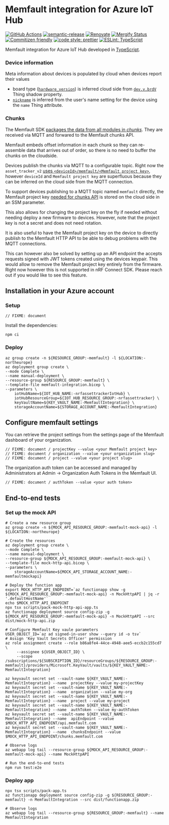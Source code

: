 # Memfault integration for Azure IoT Hub

[![GitHub Actions](https://github.com/NordicSemiconductor/asset-tracker-cloud-memfault-azure-js/workflows/Test%20and%20Release/badge.svg)](https://github.com/NordicSemiconductor/asset-tracker-cloud-memfault-azure-js/actions)
[![semantic-release](https://img.shields.io/badge/%20%20%F0%9F%93%A6%F0%9F%9A%80-semantic--release-e10079.svg)](https://github.com/semantic-release/semantic-release)
[![Renovate](https://img.shields.io/badge/renovate-enabled-brightgreen.svg)](https://renovatebot.com)
[![Mergify Status](https://img.shields.io/endpoint.svg?url=https://gh.mergify.io/badges/NordicSemiconductor/asset-tracker-cloud-memfault-azure-js)](https://mergify.io)
[![Commitizen friendly](https://img.shields.io/badge/commitizen-friendly-brightgreen.svg)](http://commitizen.github.io/cz-cli/)
[![code style: prettier](https://img.shields.io/badge/code_style-prettier-ff69b4.svg)](https://github.com/prettier/prettier/)
[![ESLint: TypeScript](https://img.shields.io/badge/ESLint-TypeScript-blue.svg)](https://github.com/typescript-eslint/typescript-eslint)

Memfault integration for Azure IoT Hub developed in
[TypeScript](https://www.typescriptlang.org/).

### Device information

Meta information about devices is populated by cloud when devices report their
values

- board type
  ([`hardware_version`](https://api-docs.memfault.com/#f2acc282-23f9-409b-a99b-41da759b82f9))
  is inferred cloud side from
  [`dev.v.brdV`](https://github.com/NordicSemiconductor/asset-tracker-cloud-docs/blob/84da0a8c790bb789dfbcf43050be4cb5f0e65171/docs/cloud-protocol/state.reported.schema.json#L139-L144)
  Thing shadow property.
- [`nickname`](https://api-docs.memfault.com/#f2acc282-23f9-409b-a99b-41da759b82f9)
  is inferred from the user's name setting for the device using the `name` Thing
  attribute.

### Chunks

The Memfault SDK
[packages the data from all modules in _chunks_](https://docs.memfault.com/docs/mcu/data-from-firmware-to-the-cloud/).
They are received via MQTT and forwared to the Memfault chunks API.

Memfault embeds offset information in each chunk so they can re-assemble data
that arrives out of order, so there is no need to buffer the chunks on the
cloudside.

Devices publish the chunks via MQTT to a configurable topic. Right now the
`asset_tracker_v2`
[uses `<deviceId>/memfault/<Memfault project key>`](https://github.com/nrfconnect/sdk-nrf/blob/5ed65dc037426206b103cc7ce3274de98b6cc93d/applications/asset_tracker_v2/src/cloud/aws_iot_integration.c#L35-L38),
however `deviceId` and `Memfault project key` are superfluous because they can
be inferred on the cloud side from the MQTT connection.

To support devices publishing to a MQTT topic named `memfault` directly, the
Memfault project key
[needed for chunks API](https://api-docs.memfault.com/#a8d3e36f-62f0-4120-9fc6-544ee04f3bb5)
is stored on the cloud side in an SSM parameter.

This also allows for changing the project key on the fly if needed without
needing deploy a new firmware to devices. However, note that the project key is
not a secret and does not need rotation.

It is also useful to have the Memfault project key on the device to directly
publish to the Memfault HTTP API to be able to debug problems with the MQTT
connections.

This can however also be solved by setting up an API endpoint the accepts
requests signed with JWT tokens created using the devices keypair. This would
allow to remove the Memfault project key entirely from the firmware. Right now
however this is not supported in nRF Connect SDK. Please reach out if you would
like to see this feature.

## Installation in your Azure account

### Setup

    // FIXME: document

Install the dependencies:

    npm ci

### Deploy

    az group create -n ${RESOURCE_GROUP:-memfault} -l ${LOCATION:-northeurope}
    az deployment group create \
    --mode Complete \
    --name manual-deployment \
    --resource-group ${RESOURCE_GROUP:-memfault} \
    --template-file memfault-integration.bicep \
    --parameters \
        iotHubName=${IOT_HUB_NAME:-nrfassettrackerIotHub} \
        iotHubResourceGroup=${IOT_HUB_RESOURCE_GROUP:-nrfassettracker} \
        keyVaultName=${KEY_VAULT_NAME:-MemfaultIntegration} \
        storageAccountName=${STORAGE_ACCOUNT_NAME:-MemfaultIntegration}

## Configure memfault settings

You can retrieve the project settings from the settings page of the Memfault
dashboard of your organization.

    // FIXME: document / projectKey --value <your Memfault project key>
    // FIXME: document / organization --value <your organization slug>
    // FIXME: document / project --value <your project slug>

The organization auth token can be accessed and managed by Administrators at
Admin → Organization Auth Tokens in the Memfault UI.

    // FIXME: document / authToken --value <your auth token>

## End-to-end tests

### Set up the mock API

    # Create a new resource group
    az group create -n ${MOCK_API_RESOURCE_GROUP:-memfault-mock-api} -l ${LOCATION:-northeurope}

    # Create the resources
    az deployment group create \
    --mode Complete \
    --name manual-deployment \
    --resource-group ${MOCK_API_RESOURCE_GROUP:-memfault-mock-api} \
    --template-file mock-http-api.bicep \
    --parameters \
        storageAccountName=${MOCK_API_STORAGE_ACCOUNT_NAME:-memfaultmockapi}

    # Deploy the function app
    export MOCK_HTTP_API_ENDPOINT=`az functionapp show -g ${MOCK_API_RESOURCE_GROUP:-memfault-mock-api} -n MockHttpAPI | jq -r '.defaultHostName'`
    echo $MOCK_HTTP_API_ENDPOINT
    npx tsx scripts/pack-mock-http-api-app.ts
    az functionapp deployment source config-zip -g ${MOCK_API_RESOURCE_GROUP:-memfault-mock-api} -n MockHttpAPI --src dist/mock-http-api.zip

    # Configure Memfault Key vaule parameters
    USER_OBJECT_ID=`az ad signed-in-user show --query id -o tsv`
    # Assign 'Key Vault Secrets Officer' permission
    az role assignment create --role b86a8fe4-44ce-4948-aee5-eccb2c155cd7 \
         --assignee ${USER_OBJECT_ID} \
         --scope /subscriptions/${SUBSCRIPTION_ID}/resourceGroups/${RESOURCE_GROUP:-memfault}/providers/Microsoft.KeyVault/vaults/${KEY_VAULT_NAME:-MemfaultIntegration}

    az keyvault secret set --vault-name ${KEY_VAULT_NAME:-MemfaultIntegration} --name  projectKey --value my-projectKey
    az keyvault secret set --vault-name ${KEY_VAULT_NAME:-MemfaultIntegration} --name  organization --value my-org
    az keyvault secret set --vault-name ${KEY_VAULT_NAME:-MemfaultIntegration} --name  project --value my-project
    az keyvault secret set --vault-name ${KEY_VAULT_NAME:-MemfaultIntegration} --name  authToken --value my-authToken
    az keyvault secret set --vault-name ${KEY_VAULT_NAME:-MemfaultIntegration} --name  apiEndpoint --value $MOCK_HTTP_API_ENDPOINT/api.memfault.com
    az keyvault secret set --vault-name ${KEY_VAULT_NAME:-MemfaultIntegration} --name  chunksEndpoint --value $MOCK_HTTP_API_ENDPOINT/chunks.memfault.com

    # Observe logs
    az webapp log tail --resource-group ${MOCK_API_RESOURCE_GROUP:-memfault-mock-api} --name MockHttpAPI

    # Run the end-to-end tests
    npm run test:e2e

### Deploy app

    npx tsx scripts/pack-app.ts
    az functionapp deployment source config-zip -g ${RESOURCE_GROUP:-memfault} -n MemfaultIntegration --src dist/functionapp.zip

    # Observe logs
    az webapp log tail --resource-group ${RESOURCE_GROUP:-memfault} --name MemfaultIntegration
